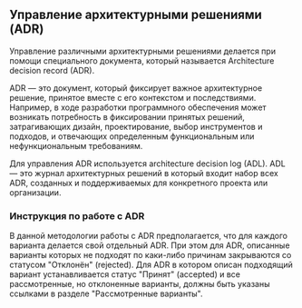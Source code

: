 ## Управление архитектурными решениями (ADR)

Управление различными архитектурными решениями делается при помощи специального документа, который называется Architecture decision record (ADR).

ADR — это документ, который фиксирует важное архитектурное решение, принятое вместе с его контекстом и последствиями. Например, в ходе разработки программного обеспечения может возникать потребность в фиксировании принятых решений, затрагивающих дизайн, проектирование, выбор инструментов и подходов, и отвечающих определенным функциональным или нефункциональным требованиям.

Для управления ADR используется architecture decision log (ADL). ADL — это журнал архитектурных решений в который входит набор всех ADR, созданных и поддерживаемых для конкретного проекта или организации.

### Инструкция по работе с ADR

В данной методологии работы с ADR предполагается, что для каждого варианта делается свой отдельный ADR. При этом для ADR, описанные варианты которых не подходят по каки-либо причинам закрываются со статусом "Отклонён" (rejected). Для ADR в котором описан подходящий вариант устанавливается статус "Принят" (accepted) и все рассмотренные, но отклоненные варианты, должны быть указаны ссылками в разделе "Рассмотренные варианты".